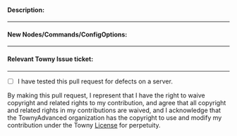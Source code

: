 <!--- Welcome! It looks like you're opening a pull request for the Towny project, we think that's great. This form is pre-populated with a Contributor License Agreement, which is required if you want to contribute your code. It is there to protect your copyright over the code but also to protect Towny, making your code available to us to use indefinitely. --->
#### Description: 
<!--- Describe your Pull Request's purpose here please. --->

____
#### New Nodes/Commands/ConfigOptions: 
<!--- If your PR includes any new permission nodes, commands or config options list them here. --->


____
#### Relevant Towny Issue ticket:
<!--- If your pull request addresses an Issue ticket please provide the link to that --->


____
- [ ] I have tested this pull request for defects on a server. 
<!--- Place x between [ ] if you have tested this code on a server. --->

By making this pull request, I represent that I have the right to waive copyright and related rights to my contribution, and agree that all copyright and related rights in my contributions are waived, and I acknowledge that the TownyAdvanced organization has the copyright to use and modify my contribution under the Towny [License](https://github.com/LlmDl/Towny/blob/master/LICENSE.md) for perpetuity.

